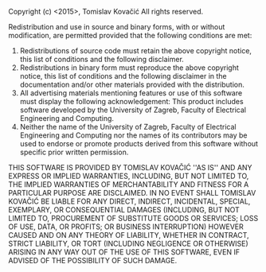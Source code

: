 Copyright (c) <2015>, Tomislav Kovačić
All rights reserved.

Redistribution and use in source and binary forms, with or without
modification, are permitted provided that the following conditions are met:
1. Redistributions of source code must retain the above copyright
   notice, this list of conditions and the following disclaimer.
2. Redistributions in binary form must reproduce the above copyright
   notice, this list of conditions and the following disclaimer in the
   documentation and/or other materials provided with the distribution.
3. All advertising materials mentioning features or use of this software
   must display the following acknowledgement:
   This product includes software developed by the University of Zagreb,
   Faculty of Electrical Engineering and Computing.
4. Neither the name of the University of Zagreb, Faculty of Electrical
   Engineering and Computing nor the names of its contributors may be used to 
   endorse or promote products derived from this software without specific
   prior written permission.

THIS SOFTWARE IS PROVIDED BY TOMISLAV KOVAČIĆ ''AS IS'' AND ANY
EXPRESS OR IMPLIED WARRANTIES, INCLUDING, BUT NOT LIMITED TO, THE IMPLIED
WARRANTIES OF MERCHANTABILITY AND FITNESS FOR A PARTICULAR PURPOSE ARE
DISCLAIMED. IN NO EVENT SHALL TOMISLAV KOVAČIĆ BE LIABLE FOR ANY
DIRECT, INDIRECT, INCIDENTAL, SPECIAL, EXEMPLARY, OR CONSEQUENTIAL DAMAGES
(INCLUDING, BUT NOT LIMITED TO, PROCUREMENT OF SUBSTITUTE GOODS OR SERVICES;
LOSS OF USE, DATA, OR PROFITS; OR BUSINESS INTERRUPTION) HOWEVER CAUSED AND
ON ANY THEORY OF LIABILITY, WHETHER IN CONTRACT, STRICT LIABILITY, OR TORT
(INCLUDING NEGLIGENCE OR OTHERWISE) ARISING IN ANY WAY OUT OF THE USE OF THIS
SOFTWARE, EVEN IF ADVISED OF THE POSSIBILITY OF SUCH DAMAGE.
